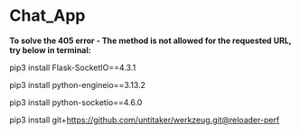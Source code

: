 # Chat_App


**To solve the 405 error - The method is not allowed for the requested URL, try below in terminal:**

pip3 install Flask-SocketIO==4.3.1

pip3 install python-engineio==3.13.2

pip3 install python-socketio==4.6.0

pip3 install git+https://github.com/untitaker/werkzeug.git@reloader-perf

